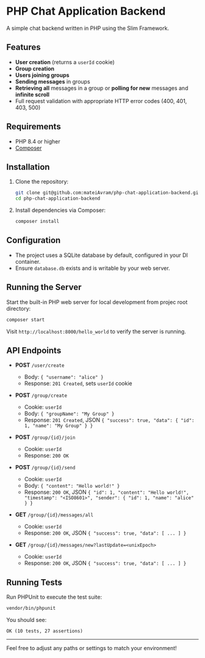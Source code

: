 # PHP Chat Application Backend

A simple chat backend written in PHP using the Slim Framework.

## Features

* **User creation** (returns a `userId` cookie)
* **Group creation**
* **Users joining groups**
* **Sending messages** in groups
* **Retrieving all** messages in a group or **polling for new** messages and **infinite scroll**
* Full request validation with appropriate HTTP error codes (400, 401, 403, 500)

## Requirements

* PHP 8.4 or higher
* [Composer](https://getcomposer.org/)

## Installation

1. Clone the repository:

   ```bash
   git clone git@github.com:mateiAvram/php-chat-application-backend.git
   cd php-chat-application-backend
   ```

2. Install dependencies via Composer:

   ```bash
   composer install
   ```

## Configuration

* The project uses a SQLite database by default, configured in your DI container.
* Ensure `database.db` exists and is writable by your web server.

## Running the Server

Start the built-in PHP web server for local development from projec root directory:

```bash
composer start
```

Visit `http://localhost:8000/hello_world` to verify the server is running.

## API Endpoints

* **POST** `/user/create`

  * Body: `{ "username": "alice" }`
  * Response: `201 Created`, sets `userId` cookie

* **POST** `/group/create`

  * Cookie: `userId`
  * Body: `{ "groupName": "My Group" }`
  * Response: `201 Created`, JSON `{ "success": true, "data": { "id": 1, "name": "My Group" } }`

* **POST** `/group/{id}/join`

  * Cookie: `userId`
  * Response: `200 OK`

* **POST** `/group/{id}/send`

  * Cookie: `userId`
  * Body: `{ "content": "Hello world!" }`
  * Response: `200 OK`, JSON `{ "id": 1, "content": "Hello world!", "timestamp": "<ISO8601>", "sender": { "id": 1, "name": "alice" } }`

* **GET** `/group/{id}/messages/all`

  * Cookie: `userId`
  * Response: `200 OK`, JSON `{ "success": true, "data": [ ... ] }`

* **GET** `/group/{id}/messages/new?lastUpdate=<unixEpoch>`

  * Cookie: `userId`
  * Response: `200 OK`, JSON `{ "success": true, "data": [ ... ] }`

## Running Tests

Run PHPUnit to execute the test suite:

```bash
vendor/bin/phpunit
```

You should see:

```
OK (10 tests, 27 assertions)
```

---

Feel free to adjust any paths or settings to match your environment!
